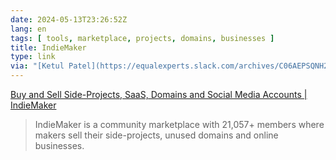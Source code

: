 ```yaml
---
date: 2024-05-13T23:26:52Z
lang: en
tags: [ tools, marketplace, projects, domains, businesses ]
title: IndieMaker
type: link
via: "[Ketul Patel](https://equalexperts.slack.com/archives/C06AEPSQNH2/p1713892794877019?thread_ts=1713818315.452399&cid=C06AEPSQNH2)"
---
```


[Buy and Sell Side-Projects, SaaS, Domains and Social Media Accounts | IndieMaker](https://indiemaker.co/)

> IndieMaker is a community marketplace with 21,057+ members where makers sell their side-projects, unused domains and online businesses.
